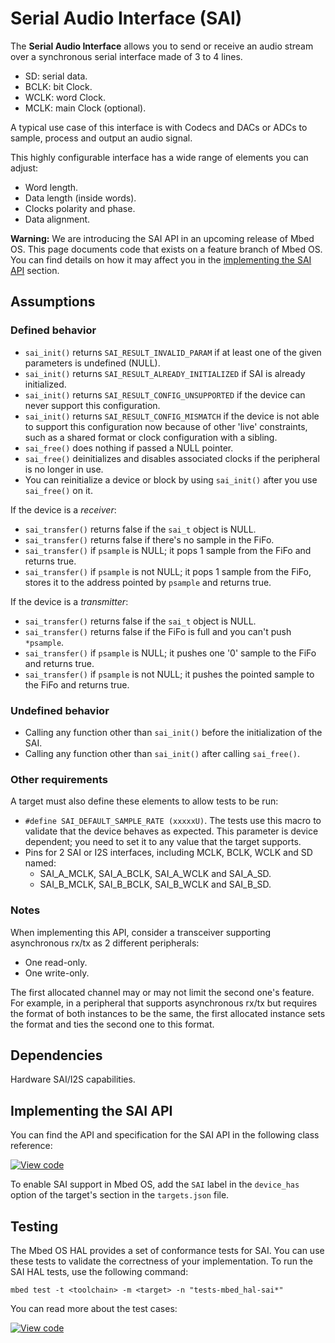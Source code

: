 <h1 id="sai-port">Serial Audio Interface (SAI)</h1>

The **Serial Audio Interface** allows you to send or receive an audio stream over a synchronous serial interface made of 3 to 4 lines.

- SD: serial data.
- BCLK: bit Clock.
- WCLK: word Clock.
- MCLK: main Clock (optional).

A typical use case of this interface is with Codecs and DACs or ADCs to sample, process and output an audio signal.

This highly configurable interface has a wide range of elements you can adjust:

- Word length.
- Data length (inside words).
- Clocks polarity and phase.
- Data alignment.

<span class="warnings">**Warning:** We are introducing the SAI API in an upcoming release of Mbed OS. This page documents code that exists on a feature branch of Mbed OS. You can find details on how it may affect you in the [implementing the SAI API](#implementing-the-sai-api) section.

## Assumptions

### Defined behavior

- `sai_init()` returns `SAI_RESULT_INVALID_PARAM` if at least one of the given parameters is undefined (NULL).
- `sai_init()` returns `SAI_RESULT_ALREADY_INITIALIZED` if SAI is already initialized.
- `sai_init()` returns `SAI_RESULT_CONFIG_UNSUPPORTED` if the device can never support this configuration.
- `sai_init()` returns `SAI_RESULT_CONFIG_MISMATCH` if the device is not able to support this configuration now because of other 'live' constraints, such as a shared format or clock configuration with a sibling.
- `sai_free()` does nothing if passed a NULL pointer.
- `sai_free()` deinitializes and disables associated clocks if the peripheral is no longer in use.
- You can reinitialize a device or block by using `sai_init()` after you use `sai_free()` on it.

If the device is a *receiver*:

- `sai_transfer()` returns false if the `sai_t` object is NULL.
- `sai_transfer()` returns false if there's no sample in the FiFo.
- `sai_transfer()` if `psample` is NULL; it pops 1 sample from the FiFo and returns true.
- `sai_transfer()` if `psample` is not NULL; it pops 1 sample from the FiFo, stores it to the address pointed by `psample` and returns true.

If the device is a *transmitter*:

- `sai_transfer()` returns false if the `sai_t` object is NULL.
- `sai_transfer()` returns false if the FiFo is full and you can't push `*psample`.
- `sai_transfer()` if `psample` is NULL; it pushes one '0' sample to the FiFo and returns true.
- `sai_transfer()` if `psample` is not NULL; it pushes the pointed sample to the FiFo and returns true.

### Undefined behavior

- Calling any function other than `sai_init()` before the initialization of the SAI.
- Calling any function other than `sai_init()` after calling `sai_free()`.

### Other requirements

A target must also define these elements to allow tests to be run:

- `#define SAI_DEFAULT_SAMPLE_RATE (xxxxxU)`.
  The tests use this macro to validate that the device behaves as expected. This parameter is device dependent; you need to set it to any value that the target supports.
- Pins for 2 SAI or I2S interfaces, including MCLK, BCLK, WCLK and SD named:
  - SAI_A_MCLK, SAI_A_BCLK, SAI_A_WCLK and SAI_A_SD.
  - SAI_B_MCLK, SAI_B_BCLK, SAI_B_WCLK and SAI_B_SD.

### Notes

When implementing this API, consider a transceiver supporting asynchronous rx/tx as 2 different peripherals:

   - One read-only.
   - One write-only.

The first allocated channel may or may not limit the second one's feature. For example, in a peripheral that supports asynchronous rx/tx but requires the format of both instances to be the same, the first allocated instance sets the format and ties the second one to this format.

## Dependencies

Hardware SAI/I2S capabilities.

## Implementing the SAI API

You can find the API and specification for the SAI API in the following class reference:

[![View code](https://www.mbed.com/embed/?type=library)](https://os.mbed.com/docs/v5.15/feature-hal-spec-sai-doxy/classmbed_1_1_s_a_i.html)

To enable SAI support in Mbed OS, add the `SAI` label in the `device_has` option of the target's section in the `targets.json` file.

## Testing

The Mbed OS HAL provides a set of conformance tests for SAI. You can use these tests to validate the correctness of your implementation. To run the SAI HAL tests, use the following command:

```
mbed test -t <toolchain> -m <target> -n "tests-mbed_hal-sai*"
```

You can read more about the test cases:

[![View code](https://www.mbed.com/embed/?type=library)](https://os.mbed.com/docs/v5.15/feature-hal-spec-sai-doxy/group__hal__sai__tests.html)
